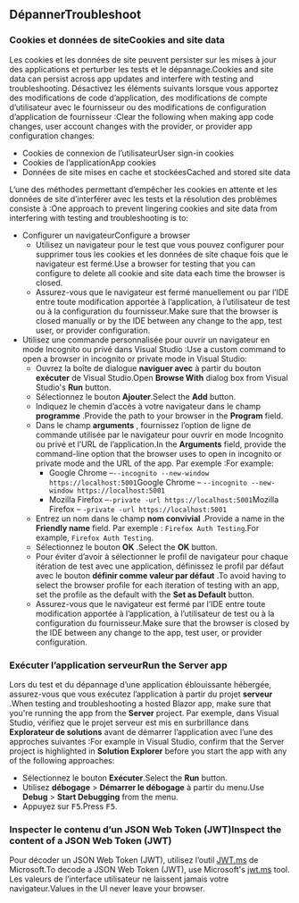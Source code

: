 ## <a name="troubleshoot"></a><span data-ttu-id="70f8d-101">Dépanner</span><span class="sxs-lookup"><span data-stu-id="70f8d-101">Troubleshoot</span></span>

### <a name="cookies-and-site-data"></a><span data-ttu-id="70f8d-102">Cookies et données de site</span><span class="sxs-lookup"><span data-stu-id="70f8d-102">Cookies and site data</span></span>

<span data-ttu-id="70f8d-103">Les cookies et les données de site peuvent persister sur les mises à jour des applications et perturber les tests et le dépannage.</span><span class="sxs-lookup"><span data-stu-id="70f8d-103">Cookies and site data can persist across app updates and interfere with testing and troubleshooting.</span></span> <span data-ttu-id="70f8d-104">Désactivez les éléments suivants lorsque vous apportez des modifications de code d’application, des modifications de compte d’utilisateur avec le fournisseur ou des modifications de configuration d’application de fournisseur :</span><span class="sxs-lookup"><span data-stu-id="70f8d-104">Clear the following when making app code changes, user account changes with the provider, or provider app configuration changes:</span></span>

* <span data-ttu-id="70f8d-105">Cookies de connexion de l’utilisateur</span><span class="sxs-lookup"><span data-stu-id="70f8d-105">User sign-in cookies</span></span>
* <span data-ttu-id="70f8d-106">Cookies de l’application</span><span class="sxs-lookup"><span data-stu-id="70f8d-106">App cookies</span></span>
* <span data-ttu-id="70f8d-107">Données de site mises en cache et stockées</span><span class="sxs-lookup"><span data-stu-id="70f8d-107">Cached and stored site data</span></span>

<span data-ttu-id="70f8d-108">L’une des méthodes permettant d’empêcher les cookies en attente et les données de site d’interférer avec les tests et la résolution des problèmes consiste à :</span><span class="sxs-lookup"><span data-stu-id="70f8d-108">One approach to prevent lingering cookies and site data from interfering with testing and troubleshooting is to:</span></span>

* <span data-ttu-id="70f8d-109">Configurer un navigateur</span><span class="sxs-lookup"><span data-stu-id="70f8d-109">Configure a browser</span></span>
  * <span data-ttu-id="70f8d-110">Utilisez un navigateur pour le test que vous pouvez configurer pour supprimer tous les cookies et les données de site chaque fois que le navigateur est fermé.</span><span class="sxs-lookup"><span data-stu-id="70f8d-110">Use a browser for testing that you can configure to delete all cookie and site data each time the browser is closed.</span></span>
  * <span data-ttu-id="70f8d-111">Assurez-vous que le navigateur est fermé manuellement ou par l’IDE entre toute modification apportée à l’application, à l’utilisateur de test ou à la configuration du fournisseur.</span><span class="sxs-lookup"><span data-stu-id="70f8d-111">Make sure that the browser is closed manually or by the IDE between any change to the app, test user, or provider configuration.</span></span>
* <span data-ttu-id="70f8d-112">Utilisez une commande personnalisée pour ouvrir un navigateur en mode Incognito ou privé dans Visual Studio :</span><span class="sxs-lookup"><span data-stu-id="70f8d-112">Use a custom command to open a browser in incognito or private mode in Visual Studio:</span></span>
  * <span data-ttu-id="70f8d-113">Ouvrez la boîte de dialogue **naviguer avec** à partir du bouton **exécuter** de Visual Studio.</span><span class="sxs-lookup"><span data-stu-id="70f8d-113">Open **Browse With** dialog box from Visual Studio's **Run** button.</span></span>
  * <span data-ttu-id="70f8d-114">Sélectionnez le bouton **Ajouter**.</span><span class="sxs-lookup"><span data-stu-id="70f8d-114">Select the **Add** button.</span></span>
  * <span data-ttu-id="70f8d-115">Indiquez le chemin d’accès à votre navigateur dans le champ **programme** .</span><span class="sxs-lookup"><span data-stu-id="70f8d-115">Provide the path to your browser in the **Program** field.</span></span>
  * <span data-ttu-id="70f8d-116">Dans le champ **arguments** , fournissez l’option de ligne de commande utilisée par le navigateur pour ouvrir en mode Incognito ou privé et l’URL de l’application.</span><span class="sxs-lookup"><span data-stu-id="70f8d-116">In the **Arguments** field, provide the command-line option that the browser uses to open in incognito or private mode and the URL of the app.</span></span> <span data-ttu-id="70f8d-117">Par exemple :</span><span class="sxs-lookup"><span data-stu-id="70f8d-117">For example:</span></span>
    * <span data-ttu-id="70f8d-118">Google Chrome &ndash;`--incognito --new-window https://localhost:5001`</span><span class="sxs-lookup"><span data-stu-id="70f8d-118">Google Chrome &ndash; `--incognito --new-window https://localhost:5001`</span></span>
    * <span data-ttu-id="70f8d-119">Mozilla Firefox &ndash;`-private -url https://localhost:5001`</span><span class="sxs-lookup"><span data-stu-id="70f8d-119">Mozilla Firefox &ndash; `-private -url https://localhost:5001`</span></span>
  * <span data-ttu-id="70f8d-120">Entrez un nom dans le champ **nom convivial** .</span><span class="sxs-lookup"><span data-stu-id="70f8d-120">Provide a name in the **Friendly name** field.</span></span> <span data-ttu-id="70f8d-121">Par exemple : `Firefox Auth Testing`.</span><span class="sxs-lookup"><span data-stu-id="70f8d-121">For example, `Firefox Auth Testing`.</span></span>
  * <span data-ttu-id="70f8d-122">Sélectionnez le bouton **OK** .</span><span class="sxs-lookup"><span data-stu-id="70f8d-122">Select the **OK** button.</span></span>
  * <span data-ttu-id="70f8d-123">Pour éviter d’avoir à sélectionner le profil de navigateur pour chaque itération de test avec une application, définissez le profil par défaut avec le bouton **définir comme valeur par défaut** .</span><span class="sxs-lookup"><span data-stu-id="70f8d-123">To avoid having to select the browser profile for each iteration of testing with an app, set the profile as the default with the **Set as Default** button.</span></span>
  * <span data-ttu-id="70f8d-124">Assurez-vous que le navigateur est fermé par l’IDE entre toute modification apportée à l’application, à l’utilisateur de test ou à la configuration du fournisseur.</span><span class="sxs-lookup"><span data-stu-id="70f8d-124">Make sure that the browser is closed by the IDE between any change to the app, test user, or provider configuration.</span></span>

### <a name="run-the-server-app"></a><span data-ttu-id="70f8d-125">Exécuter l’application serveur</span><span class="sxs-lookup"><span data-stu-id="70f8d-125">Run the Server app</span></span>

<span data-ttu-id="70f8d-126">Lors du test et du dépannage d’une application éblouissante hébergée, assurez-vous que vous exécutez l’application à partir du projet **serveur** .</span><span class="sxs-lookup"><span data-stu-id="70f8d-126">When testing and troubleshooting a hosted Blazor app, make sure that you're running the app from the **Server** project.</span></span> <span data-ttu-id="70f8d-127">Par exemple, dans Visual Studio, vérifiez que le projet serveur est mis en surbrillance dans **Explorateur de solutions** avant de démarrer l’application avec l’une des approches suivantes :</span><span class="sxs-lookup"><span data-stu-id="70f8d-127">For example in Visual Studio, confirm that the Server project is highlighted in **Solution Explorer** before you start the app with any of the following approaches:</span></span>

* <span data-ttu-id="70f8d-128">Sélectionnez le bouton **Exécuter**.</span><span class="sxs-lookup"><span data-stu-id="70f8d-128">Select the **Run** button.</span></span>
* <span data-ttu-id="70f8d-129">Utilisez **débogage**  >  **Démarrer le débogage** à partir du menu.</span><span class="sxs-lookup"><span data-stu-id="70f8d-129">Use **Debug** > **Start Debugging** from the menu.</span></span>
* <span data-ttu-id="70f8d-130">Appuyez sur <kbd>F5</kbd>.</span><span class="sxs-lookup"><span data-stu-id="70f8d-130">Press <kbd>F5</kbd>.</span></span>

### <a name="inspect-the-content-of-a-json-web-token-jwt"></a><span data-ttu-id="70f8d-131">Inspecter le contenu d’un JSON Web Token (JWT)</span><span class="sxs-lookup"><span data-stu-id="70f8d-131">Inspect the content of a JSON Web Token (JWT)</span></span>

<span data-ttu-id="70f8d-132">Pour décoder un JSON Web Token (JWT), utilisez l’outil [JWT.ms](https://jwt.ms/) de Microsoft.</span><span class="sxs-lookup"><span data-stu-id="70f8d-132">To decode a JSON Web Token (JWT), use Microsoft's [jwt.ms](https://jwt.ms/) tool.</span></span> <span data-ttu-id="70f8d-133">Les valeurs de l’interface utilisateur ne laissent jamais votre navigateur.</span><span class="sxs-lookup"><span data-stu-id="70f8d-133">Values in the UI never leave your browser.</span></span>
